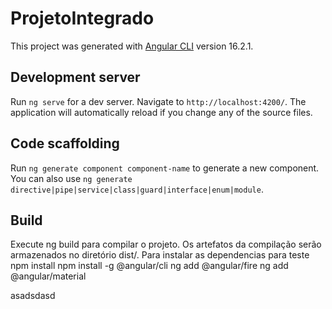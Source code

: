 # ProjetoIntegrado

This project was generated with [Angular CLI](https://github.com/angular/angular-cli) version 16.2.1.

## Development server

Run `ng serve` for a dev server. Navigate to `http://localhost:4200/`. The application will automatically reload if you change any of the source files.

## Code scaffolding

Run `ng generate component component-name` to generate a new component. You can also use `ng generate directive|pipe|service|class|guard|interface|enum|module`.

## Build

Execute ng build para compilar o projeto.
Os artefatos da compilação serão armazenados no diretório dist/.
Para instalar as dependencias para teste npm install
npm install -g @angular/cli
ng add @angular/fire
ng add @angular/material

asadsdasd

